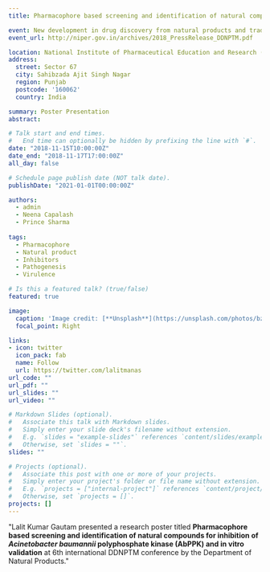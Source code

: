 ```yaml
---
title: Pharmacophore based screening and identification of natural compounds for inhibition of Acinetobacter baumannii polyphosphate kinase (AbPPK) and in vitro validation

event: New development in drug discovery from natural products and traditional medicines (DDNPTM-2018)
event_url: http://niper.gov.in/archives/2018_PressRelease_DDNPTM.pdf

location: National Institute of Pharmaceutical Education and Research (NIPER) Mohali
address:
  street: Sector 67
  city: Sahibzada Ajit Singh Nagar
  region: Punjab
  postcode: '160062'
  country: India

summary: Poster Presentation
abstract: 

# Talk start and end times.
#   End time can optionally be hidden by prefixing the line with `#`.
date: "2018-11-15T10:00:00Z"
date_end: "2018-11-17T17:00:00Z"
all_day: false

# Schedule page publish date (NOT talk date).
publishDate: "2021-01-01T00:00:00Z"

authors:
  - admin
  - Neena Capalash
  - Prince Sharma
  
tags:
  - Pharmacophore
  - Natural product
  - Inhibitors
  - Pathogenesis
  - Virulence

# Is this a featured talk? (true/false)
featured: true

image:
  caption: 'Image credit: [**Unsplash**](https://unsplash.com/photos/bzdhc5b3Bxs)'
  focal_point: Right

links:
- icon: twitter
  icon_pack: fab
  name: Follow
  url: https://twitter.com/lalitmanas
url_code: ""
url_pdf: ""
url_slides: ""
url_video: ""

# Markdown Slides (optional).
#   Associate this talk with Markdown slides.
#   Simply enter your slide deck's filename without extension.
#   E.g. `slides = "example-slides"` references `content/slides/example-slides.md`.
#   Otherwise, set `slides = ""`.
slides: ""

# Projects (optional).
#   Associate this post with one or more of your projects.
#   Simply enter your project's folder or file name without extension.
#   E.g. `projects = ["internal-project"]` references `content/project/deep-learning/index.md`.
#   Otherwise, set `projects = []`.
projects: []
---
```


"Lalit Kumar Gautam presented a research poster titled **Pharmacophore based screening and identification of natural compounds for inhibition of *Acinetobacter baumannii* polyphosphate kinase (AbPPK) and in vitro validation** at 6th international DDNPTM conference by the Department of Natural Products."
